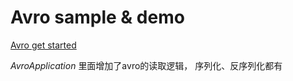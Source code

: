 # Avro sample & demo

[Avro get started](https://avro.apache.org/docs/current/gettingstartedjava.html)

*AvroApplication* 里面增加了avro的读取逻辑， 序列化、反序列化都有